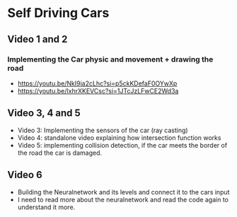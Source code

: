 # Self Driving Cars
## Video 1 and 2
### Implementing the Car physic and movement + drawing the road
- https://youtu.be/NkI9ia2cLhc?si=p5ckKDefaF0OYwXp
- https://youtu.be/IxhrXKEVCsc?si=1JTcJzLFwCE2Wd3a

## Video 3, 4 and 5
- Video 3: Implementing the sensors of the car (ray casting)
- Video 4: standalone video explaining how intersection function works
- Video 5: implementing collision detection, if the car meets the border of the road the car is damaged.

## Video 6
- Building the Neuralnetwork and its levels and connect it to the cars input
- I need to read more about the neuralnetwork and read the code again to understand it more.
